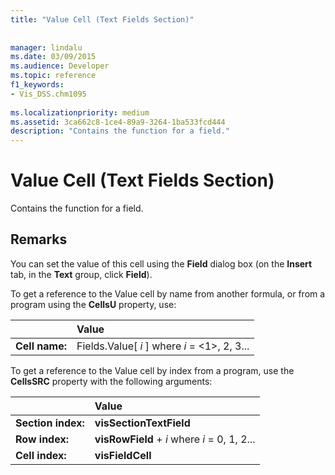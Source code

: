 ```yaml
---
title: "Value Cell (Text Fields Section)"
 
 
manager: lindalu
ms.date: 03/09/2015
ms.audience: Developer
ms.topic: reference
f1_keywords:
- Vis_DSS.chm1095
 
ms.localizationpriority: medium
ms.assetid: 3ca662c8-1ce4-89a9-3264-1ba533fcd444
description: "Contains the function for a field."
---
```


# Value Cell (Text Fields Section)

Contains the function for a field.
  
## Remarks

You can set the value of this cell using the **Field** dialog box (on the **Insert** tab, in the **Text** group, click **Field**).
  
To get a reference to the Value cell by name from another formula, or from a program using the **CellsU** property, use: 
  
||Value |
|:-----|:-----|
|**Cell name:**  <br/> |Fields.Value[ *i*  ] where  *i*  = <1>, 2, 3... |
   
To get a reference to the Value cell by index from a program, use the **CellsSRC** property with the following arguments: 
  
||Value |
|:-----|:-----|
|**Section index:**  <br/> |**visSectionTextField** <br/> |
|**Row index:**  <br/> |**visRowField** +  *i*  where  *i*  = 0, 1, 2... |
|**Cell index:**  <br/> |**visFieldCell** <br/> |
   

